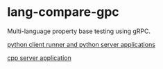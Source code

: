 # lang-compare-gpc
Multi-language property base testing using gRPC. 

[python client runner and python server applications](python/README.md)

[cpp server application](cpp/README.md)



